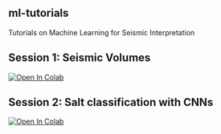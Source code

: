 ## ml-tutorials
Tutorials on Machine Learning for Seismic Interpretation

## Session 1: Seismic Volumes

[![Open In Colab](https://colab.research.google.com/assets/colab-badge.svg)](https://colab.research.google.com/github/vrgeo/ml-tutorials/blob/main/session_01.ipynb)

## Session 2: Salt classification with CNNs 

[![Open In Colab](https://colab.research.google.com/assets/colab-badge.svg)](https://colab.research.google.com/github/vrgeo/ml-tutorials/blob/main/session_02.ipynb)
